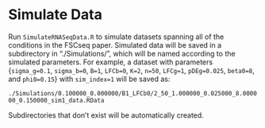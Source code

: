 
# Simulate Data

Run `SimulateRNASeqData.R` to simulate datasets spanning all of the
conditions in the FSCseq paper. Simulated data will be saved in a
subdirectory in “./Simulations/”, which will be named according to the
simulated parameters. For example, a dataset with parameters
{`sigma_g=0.1`, `sigma_b=0`, `B=1`, `LFCb=0`, `K=2`, `n=50`, `LFCg=1`,
`pDEg=0.025`, `beta0=8`, and `phi0=0.15`} with `sim_index=1` will be
saved
as:

`./Simulations/0.100000_0.000000/B1_LFCb0/2_50_1.000000_0.025000_8.000000_0.150000_sim1_data.RData`

Subdirectories that don’t exist will be automatically created.
